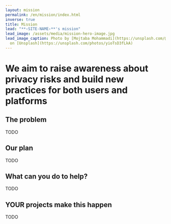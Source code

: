 ```yaml
---
layout: mission
permalink: /en/mission/index.html
inverse: true
title: Mission
lead: "**‹SITE-NAME›**'s mission"
lead_image: /assets/media/mission-hero-image.jpg
lead_image_caption: Photo by [Mojtaba Mohammadi](https://unsplash.com/@mojitaba)
  on [Unsplash](https://unsplash.com/photos/yioTsD3fLkA)
---
```

# We aim to raise awareness about privacy risks and build new practices for both users and platforms

## The problem

TODO

## Our plan 

TODO

## What can you do to help?

TODO

## YOUR projects make this happen

TODO